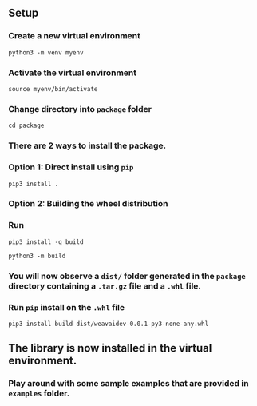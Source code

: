 ## Setup

### Create a new virtual environment

```
python3 -m venv myenv
```

### Activate the virtual environment

```
source myenv/bin/activate
```

### Change directory into `package` folder
```
cd package
```

### There are 2 ways to install the package.
### Option 1: Direct install using `pip`
```
pip3 install .
```

### Option 2: Building the wheel distribution
### Run
```
pip3 install -q build
```

```
python3 -m build
```

### You will now observe a `dist/` folder generated in the `package` directory containing a `.tar.gz` file and a `.whl` file.
### Run `pip` install on the `.whl` file
```
pip3 install build dist/weavaidev-0.0.1-py3-none-any.whl
```


## The library is now installed in the virtual environment.
### Play around with some sample examples that are provided in `examples` folder.